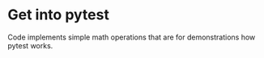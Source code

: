 Get into pytest
===============

Code implements simple math operations that are for demonstrations how pytest works. 